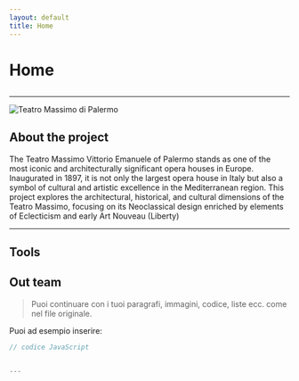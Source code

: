 ```yaml
---
layout: default
title: Home
---
```


# Home

<!-- Navigazione personalizzata -->
<nav style="margin-bottom: 30px;">
  
</nav>

---
![Teatro Massimo di Palermo]([https://images.pexels.com/photos/12615316/pexels-photo-12615316.jpeg](https://upload.wikimedia.org/wikipedia/commons/8/87/Il_Teatro_Massimo_di_Palermo.jpg))
## About the project

The Teatro Massimo Vittorio Emanuele of Palermo stands as one of the most iconic and architecturally significant opera houses in Europe. Inaugurated in 1897, it is not only the largest opera house in Italy but also a symbol of cultural and artistic excellence in the Mediterranean region. This project explores the architectural, historical, and cultural dimensions of the Teatro Massimo, focusing on its Neoclassical design enriched by elements of Eclecticism and early Art Nouveau (Liberty)

---

## Tools






## Out team

> Puoi continuare con i tuoi paragrafi, immagini, codice, liste ecc. come nel file originale.

Puoi ad esempio inserire:

```js
// codice JavaScript


---







